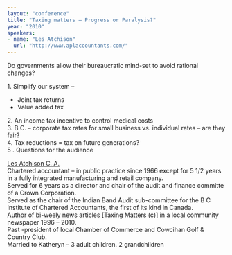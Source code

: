 ```yaml
---
layout: "conference"
title: "Taxing matters – Progress or Paralysis?"
year: "2010"
speakers:
- name: "Les Atchison"
  url: "http://www.aplaccountants.com/"
---
```



Do governments allow their bureaucratic mind-set to avoid rational changes?

1\. Simplify our system –

  * Joint tax returns
  * Value added tax

2\. An income tax incentive to control medical costs  
3\. B C. – corporate tax rates for small business vs. individual rates – are
they fair?  
4\. Tax reductions = tax on future generations?  
5 . Questions for the audience

[ Les Atchison C. A.
](http://www.aplaccountants.com/)  
Chartered accountant – in public practice since 1966 except for 5 1/2 years in
a fully integrated manufacturing and retail company.  
Served for 6 years as a director and chair of the audit and finance committe
of a Crown Corporation.  
Served as the chair of the Indian Band Audit sub-committee for the B C
Institute of Chartered Accountants, the first of its kind in Canada.  
Author of bi-weely news articles [Taxing Matters (c)] in a local community
newspaper 1996 – 2010.  
Past -president of local Chamber of Commerce and Cowcihan Golf & Country Club.  
Married to Katheryn – 3 adult children. 2 grandchildren


[//]: # (Retrieved from https://web.archive.org/web/20210416135337/https://www.ideawave.ca/the-conference/taxing-matters-progress-or-paralysis)